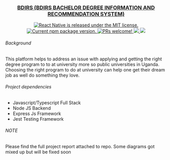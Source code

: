 <h3 align="center">
  <a href="https://github.com/bdirs/bdirs-web-api">
    BDIRS <span>(BDIRS BACHELOR DEGREE INFORMATION AND RECOMMENDATION SYSTEM)</span>
  </a>
</h3>

<p align="center">
  <a href="https://github.com/facebook/react-native/blob/master/LICENSE">
    <img src="https://img.shields.io/badge/license-MIT-blue.svg" alt="React Native is released under the MIT license." />
  </a>
  <a href="https://www.npmjs.org/package/react-native">
    <img src="https://badge.fury.io/js/react-native.svg" alt="Current npm package version." />
  </a>
  <a href="https://facebook.github.io/react-native/docs/contributing">
    <img src="https://img.shields.io/badge/PRs-welcome-brightgreen.svg" alt="PRs welcome!" />
  </a>
  <a href="https://codeclimate.com/github/bdirs/bdirs-web-api/maintainability">
    <img src="https://api.codeclimate.com/v1/badges/dd505402cbc0e3afdcf9/maintainability" />
  </a>
  <a href="https://circleci.com/gh/bdirs">
    <img src="https://circleci.com/gh/bdirs/bdirs-web-api.svg?style=svg" />
  </a>
</p>

###### Background
This platform helps to address an issue with applying and getting the right degree program to to at
university more so public universities in Uganda.
Choosing the right program to do at university can help one get their dream job as well do something they love.

###### Project dependencies

- Javascript/Typescript Full Stack
- Node JS Backend
- Express Js Framework
- Jest  Testing Framework

###### NOTE
Please find the full project report attached to repo. Some diagrams got mixed up but will be fixed soon

